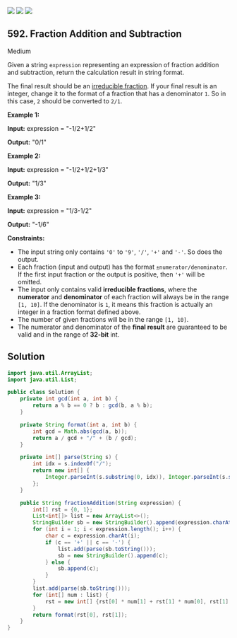 [![](https://img.shields.io/github/stars/javadev/LeetCode-in-Java?label=Stars&style=flat-square)](https://github.com/javadev/LeetCode-in-Java)
[![](https://img.shields.io/github/forks/javadev/LeetCode-in-Java?label=Fork%20me%20on%20GitHub%20&style=flat-square)](https://github.com/javadev/LeetCode-in-Java/fork)
[![](https://img.shields.io/badge/-LeetCode%20in%20Kotlin-blue?style=flat-square)](https://github.com/javadev/LeetCode-in-Kotlin)

## 592\. Fraction Addition and Subtraction

Medium

Given a string `expression` representing an expression of fraction addition and subtraction, return the calculation result in string format.

The final result should be an [irreducible fraction](https://en.wikipedia.org/wiki/Irreducible_fraction). If your final result is an integer, change it to the format of a fraction that has a denominator `1`. So in this case, `2` should be converted to `2/1`.

**Example 1:**

**Input:** expression = "-1/2+1/2"

**Output:** "0/1" 

**Example 2:**

**Input:** expression = "-1/2+1/2+1/3"

**Output:** "1/3" 

**Example 3:**

**Input:** expression = "1/3-1/2"

**Output:** "-1/6" 

**Constraints:**

*   The input string only contains `'0'` to `'9'`, `'/'`, `'+'` and `'-'`. So does the output.
*   Each fraction (input and output) has the format `±numerator/denominator`. If the first input fraction or the output is positive, then `'+'` will be omitted.
*   The input only contains valid **irreducible fractions**, where the **numerator** and **denominator** of each fraction will always be in the range `[1, 10]`. If the denominator is `1`, it means this fraction is actually an integer in a fraction format defined above.
*   The number of given fractions will be in the range `[1, 10]`.
*   The numerator and denominator of the **final result** are guaranteed to be valid and in the range of **32-bit** int.

## Solution

```java
import java.util.ArrayList;
import java.util.List;

public class Solution {
    private int gcd(int a, int b) {
        return a % b == 0 ? b : gcd(b, a % b);
    }

    private String format(int a, int b) {
        int gcd = Math.abs(gcd(a, b));
        return a / gcd + "/" + (b / gcd);
    }

    private int[] parse(String s) {
        int idx = s.indexOf("/");
        return new int[] {
            Integer.parseInt(s.substring(0, idx)), Integer.parseInt(s.substring(idx + 1))
        };
    }

    public String fractionAddition(String expression) {
        int[] rst = {0, 1};
        List<int[]> list = new ArrayList<>();
        StringBuilder sb = new StringBuilder().append(expression.charAt(0));
        for (int i = 1; i < expression.length(); i++) {
            char c = expression.charAt(i);
            if (c == '+' || c == '-') {
                list.add(parse(sb.toString()));
                sb = new StringBuilder().append(c);
            } else {
                sb.append(c);
            }
        }
        list.add(parse(sb.toString()));
        for (int[] num : list) {
            rst = new int[] {rst[0] * num[1] + rst[1] * num[0], rst[1] * num[1]};
        }
        return format(rst[0], rst[1]);
    }
}
```